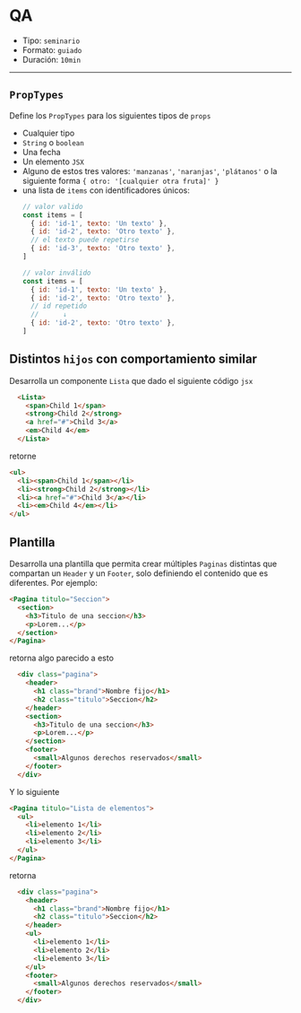# QA

* Tipo: `seminario`
* Formato: `guiado`
* Duración: `10min`

***

## `PropTypes`

Define los `PropTypes` para los siguientes tipos de `props`

- Cualquier tipo
- `String` o `boolean`
- Una fecha
- Un elemento `JSX`
- Alguno de estos tres valores: `'manzanas'`, `'naranjas'`, `'plátanos'` o la
  siguiente forma `{ otro: '[cualquier otra fruta]' }`
- una lista de `items` con identificadores únicos:
  ```js
  // valor valido
  const items = [
    { id: 'id-1', texto: 'Un texto' },
    { id: 'id-2', texto: 'Otro texto' },
    // el texto puede repetirse
    { id: 'id-3', texto: 'Otro texto' },
  ]

  // valor inválido
  const items = [
    { id: 'id-1', texto: 'Un texto' },
    { id: 'id-2', texto: 'Otro texto' },
    // id repetido
    //      ↓
    { id: 'id-2', texto: 'Otro texto' },
  ]
  ```

## Distintos `hijos` con comportamiento similar

Desarrolla un componente `Lista` que dado el siguiente código `jsx`

```html
  <Lista>
    <span>Child 1</span>
    <strong>Child 2</strong>
    <a href="#">Child 3</a>
    <em>Child 4</em>
  </Lista>
```

retorne

```html
<ul>
  <li><span>Child 1</span></li>
  <li><strong>Child 2</strong></li>
  <li><a href="#">Child 3</a></li>
  <li><em>Child 4</em></li>
</ul>
```

## Plantilla

Desarrolla una plantilla que permita crear múltiples `Paginas` distintas que
compartan un `Header` y un `Footer`, solo definiendo el contenido que es
diferentes. Por ejemplo:

```html
<Pagina titulo="Seccion">
  <section>
    <h3>Titulo de una seccion</h3>
    <p>Lorem...</p>
  </section>
</Pagina>
```

retorna algo parecido a esto

```html
  <div class="pagina">
    <header>
      <h1 class="brand">Nombre fijo</h1>
      <h2 class="titulo">Seccion</h2>
    </header>
    <section>
      <h3>Titulo de una seccion</h3>
      <p>Lorem...</p>
    </section>
    <footer>
      <small>Algunos derechos reservados</small>
    </footer>
  </div>
```

Y lo siguiente

```html
<Pagina titulo="Lista de elementos">
  <ul>
    <li>elemento 1</li>
    <li>elemento 2</li>
    <li>elemento 3</li>
  </ul>
</Pagina>
```

retorna

```html
  <div class="pagina">
    <header>
      <h1 class="brand">Nombre fijo</h1>
      <h2 class="titulo">Seccion</h2>
    </header>
    <ul>
      <li>elemento 1</li>
      <li>elemento 2</li>
      <li>elemento 3</li>
    </ul>
    <footer>
      <small>Algunos derechos reservados</small>
    </footer>
  </div>
```

